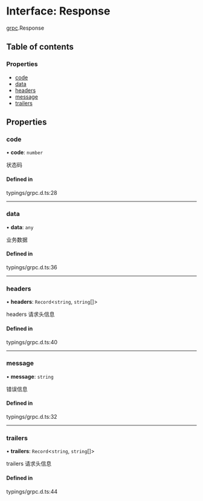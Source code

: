 # Interface: Response

[grpc](../modules/grpc.md).Response

## Table of contents

### Properties

- [code](#code)
- [data](#data)
- [headers](#headers)
- [message](#message)
- [trailers](#trailers)

## Properties

<span id="code"></span>

### code

• **code**: `number`

状态码

#### Defined in

typings/grpc.d.ts:28

___

<span id="data"></span>

### data

• **data**: `any`

业务数据

#### Defined in

typings/grpc.d.ts:36

___

<span id="headers"></span>

### headers

• **headers**: `Record`<`string`, `string`[]\>

headers 请求头信息

#### Defined in

typings/grpc.d.ts:40

___

<span id="message"></span>

### message

• **message**: `string`

错误信息

#### Defined in

typings/grpc.d.ts:32

___

<span id="trailers"></span>

### trailers

• **trailers**: `Record`<`string`, `string`[]\>

trailers 请求头信息

#### Defined in

typings/grpc.d.ts:44
